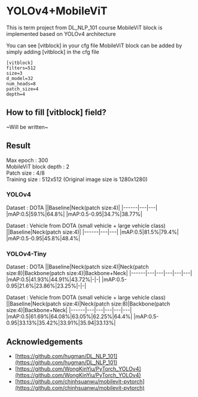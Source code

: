 # YOLOv4+MobileViT

This is term project from DL_NLP_101 course
MobileViT block is implemented based on YOLOv4 architecture

You can see [vitblock] in your cfg file
MobileViT block can be added by simply adding [vitblock] in the cfg file
```
[vitblock]
filters=512
size=3
d_model=32
num_heads=8
patch_size=4
depth=4
```
## How to fill [vitblock] field?
~Will be written~ 

## Result
Max epoch : 300\
MobileViT block depth : 2\
Patch size : 4/8\
Training size : 512x512 (Original image size is 1280x1280)

### YOLOv4
Dataset : DOTA
||Baseline|Neck(patch size:4)|
|------|---|---|
|mAP:0.5|59.1%|64.8%|
|mAP:0.5-0.95|34.7%|38.77%|

Dataset : Vehicle from DOTA (small vehicle + large vehicle class)
||Baseline|Neck(patch size:4)|
|------|---|---|
|mAP:0.5|81.5%|79.4%|
|mAP:0.5-0.95|45.8%|48.4%|

### YOLOv4-Tiny
Dataset : DOTA
||Baseline|Neck(patch size:4)|Neck(patch size:8)|Backbone(patch size:4)|Backbone+Neck|
|------|---|---|---|---|---|
|mAP:0.5|41.93%|44.91%|43.72%|-|-|
|mAP:0.5-0.95|21.6%|23.86%|23.25%|-|-|

Dataset : Vehicle from DOTA (small vehicle + large vehicle class)
||Baseline|Neck(patch size:4)|Neck(patch size:8)|Backbone(patch size:4)|Backbone+Neck|
|------|---|---|---|---|---|
|mAP:0.5|61.69%|64.08%|63.05%|62.25%|64.4%|
|mAP:0.5-0.95|33.13%|35.42%|33.91%|35.94|33.13%|

## Acknowledgements

* [https://github.com/hugman/DL_NLP_101](https://github.com/hugman/DL_NLP_101)
* [https://github.com/WongKinYiu/PyTorch_YOLOv4](https://github.com/WongKinYiu/PyTorch_YOLOv4)
* [https://github.com/chinhsuanwu/mobilevit-pytorch](https://github.com/chinhsuanwu/mobilevit-pytorch)
